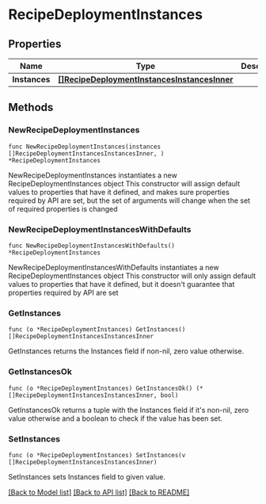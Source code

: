 # RecipeDeploymentInstances

## Properties

Name | Type | Description | Notes
------------ | ------------- | ------------- | -------------
**Instances** | [**[]RecipeDeploymentInstancesInstancesInner**](RecipeDeploymentInstancesInstancesInner.md) |  | 

## Methods

### NewRecipeDeploymentInstances

`func NewRecipeDeploymentInstances(instances []RecipeDeploymentInstancesInstancesInner, ) *RecipeDeploymentInstances`

NewRecipeDeploymentInstances instantiates a new RecipeDeploymentInstances object
This constructor will assign default values to properties that have it defined,
and makes sure properties required by API are set, but the set of arguments
will change when the set of required properties is changed

### NewRecipeDeploymentInstancesWithDefaults

`func NewRecipeDeploymentInstancesWithDefaults() *RecipeDeploymentInstances`

NewRecipeDeploymentInstancesWithDefaults instantiates a new RecipeDeploymentInstances object
This constructor will only assign default values to properties that have it defined,
but it doesn't guarantee that properties required by API are set

### GetInstances

`func (o *RecipeDeploymentInstances) GetInstances() []RecipeDeploymentInstancesInstancesInner`

GetInstances returns the Instances field if non-nil, zero value otherwise.

### GetInstancesOk

`func (o *RecipeDeploymentInstances) GetInstancesOk() (*[]RecipeDeploymentInstancesInstancesInner, bool)`

GetInstancesOk returns a tuple with the Instances field if it's non-nil, zero value otherwise
and a boolean to check if the value has been set.

### SetInstances

`func (o *RecipeDeploymentInstances) SetInstances(v []RecipeDeploymentInstancesInstancesInner)`

SetInstances sets Instances field to given value.



[[Back to Model list]](../README.md#documentation-for-models) [[Back to API list]](../README.md#documentation-for-api-endpoints) [[Back to README]](../README.md)


